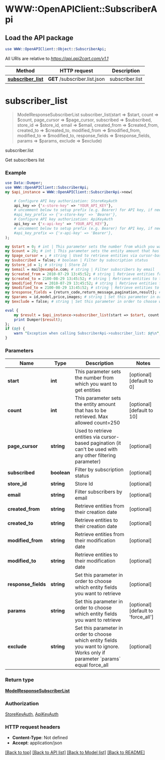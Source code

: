# WWW::OpenAPIClient::SubscriberApi

## Load the API package
```perl
use WWW::OpenAPIClient::Object::SubscriberApi;
```

All URIs are relative to *https://api.api2cart.com/v1.1*

Method | HTTP request | Description
------------- | ------------- | -------------
[**subscriber_list**](SubscriberApi.md#subscriber_list) | **GET** /subscriber.list.json | subscriber.list


# **subscriber_list**
> ModelResponseSubscriberList subscriber_list(start => $start, count => $count, page_cursor => $page_cursor, subscribed => $subscribed, store_id => $store_id, email => $email, created_from => $created_from, created_to => $created_to, modified_from => $modified_from, modified_to => $modified_to, response_fields => $response_fields, params => $params, exclude => $exclude)

subscriber.list

Get subscribers list

### Example
```perl
use Data::Dumper;
use WWW::OpenAPIClient::SubscriberApi;
my $api_instance = WWW::OpenAPIClient::SubscriberApi->new(

    # Configure API key authorization: StoreKeyAuth
    api_key => {'x-store-key' => 'YOUR_API_KEY'},
    # uncomment below to setup prefix (e.g. Bearer) for API key, if needed
    #api_key_prefix => {'x-store-key' => 'Bearer'},
    # Configure API key authorization: ApiKeyAuth
    api_key => {'x-api-key' => 'YOUR_API_KEY'},
    # uncomment below to setup prefix (e.g. Bearer) for API key, if needed
    #api_key_prefix => {'x-api-key' => 'Bearer'},
);

my $start = 0; # int | This parameter sets the number from which you want to get entities
my $count = 20; # int | This parameter sets the entity amount that has to be retrieved. Max allowed count=250
my $page_cursor = ; # string | Used to retrieve entities via cursor-based pagination (it can't be used with any other filtering parameter)
my $subscribed = false; # boolean | Filter by subscription status
my $store_id = 1; # string | Store Id
my $email = mail@example.com; # string | Filter subscribers by email
my $created_from = 2010-07-29 13:45:52; # string | Retrieve entities from their creation date
my $created_to = 2100-08-29 13:45:52; # string | Retrieve entities to their creation date
my $modified_from = 2010-07-29 13:45:52; # string | Retrieve entities from their modification date
my $modified_to = 2100-08-29 13:45:52; # string | Retrieve entities to their modification date
my $response_fields = {return_code,return_message,pagination,result}; # string | Set this parameter in order to choose which entity fields you want to retrieve
my $params = id,model,price,images; # string | Set this parameter in order to choose which entity fields you want to retrieve
my $exclude = false; # string | Set this parameter in order to choose which entity fields you want to ignore. Works only if parameter `params` equal force_all

eval {
    my $result = $api_instance->subscriber_list(start => $start, count => $count, page_cursor => $page_cursor, subscribed => $subscribed, store_id => $store_id, email => $email, created_from => $created_from, created_to => $created_to, modified_from => $modified_from, modified_to => $modified_to, response_fields => $response_fields, params => $params, exclude => $exclude);
    print Dumper($result);
};
if ($@) {
    warn "Exception when calling SubscriberApi->subscriber_list: $@\n";
}
```

### Parameters

Name | Type | Description  | Notes
------------- | ------------- | ------------- | -------------
 **start** | **int**| This parameter sets the number from which you want to get entities | [optional] [default to 0]
 **count** | **int**| This parameter sets the entity amount that has to be retrieved. Max allowed count&#x3D;250 | [optional] [default to 10]
 **page_cursor** | **string**| Used to retrieve entities via cursor-based pagination (it can&#39;t be used with any other filtering parameter) | [optional] 
 **subscribed** | **boolean**| Filter by subscription status | [optional] 
 **store_id** | **string**| Store Id | [optional] 
 **email** | **string**| Filter subscribers by email | [optional] 
 **created_from** | **string**| Retrieve entities from their creation date | [optional] 
 **created_to** | **string**| Retrieve entities to their creation date | [optional] 
 **modified_from** | **string**| Retrieve entities from their modification date | [optional] 
 **modified_to** | **string**| Retrieve entities to their modification date | [optional] 
 **response_fields** | **string**| Set this parameter in order to choose which entity fields you want to retrieve | [optional] 
 **params** | **string**| Set this parameter in order to choose which entity fields you want to retrieve | [optional] [default to &#39;force_all&#39;]
 **exclude** | **string**| Set this parameter in order to choose which entity fields you want to ignore. Works only if parameter &#x60;params&#x60; equal force_all | [optional] 

### Return type

[**ModelResponseSubscriberList**](ModelResponseSubscriberList.md)

### Authorization

[StoreKeyAuth](../README.md#StoreKeyAuth), [ApiKeyAuth](../README.md#ApiKeyAuth)

### HTTP request headers

 - **Content-Type**: Not defined
 - **Accept**: application/json

[[Back to top]](#) [[Back to API list]](../README.md#documentation-for-api-endpoints) [[Back to Model list]](../README.md#documentation-for-models) [[Back to README]](../README.md)

